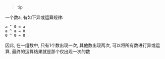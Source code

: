 > tip

一个数a, 有如下异或运算规律:

```shell
a ^ 0 = a
a ^ a = 0
0 ^ 0 = 0
```

因此, 在一组数中, 只有1个数出现一次, 其他数出现两次, 可以将所有数进行异或运算, 最终的运算结果就是那个仅出现一次的数